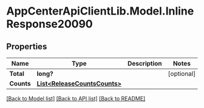 # AppCenterApiClientLib.Model.InlineResponse20090
## Properties

Name | Type | Description | Notes
------------ | ------------- | ------------- | -------------
**Total** | **long?** |  | [optional] 
**Counts** | [**List&lt;ReleaseCountsCounts&gt;**](ReleaseCountsCounts.md) |  | 

[[Back to Model list]](../README.md#documentation-for-models) [[Back to API list]](../README.md#documentation-for-api-endpoints) [[Back to README]](../README.md)

